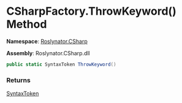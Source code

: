 # CSharpFactory\.ThrowKeyword\(\) Method

**Namespace**: [Roslynator.CSharp](../../README.md)

**Assembly**: Roslynator\.CSharp\.dll

```csharp
public static SyntaxToken ThrowKeyword()
```

### Returns

[SyntaxToken](https://docs.microsoft.com/en-us/dotnet/api/microsoft.codeanalysis.syntaxtoken)


